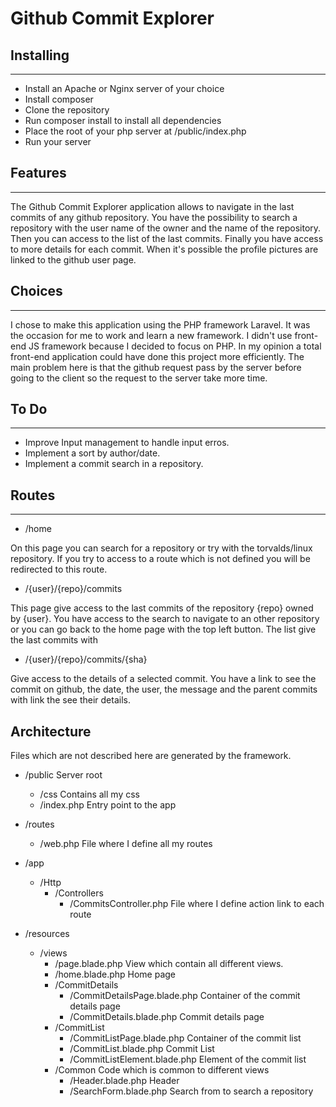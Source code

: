 # Github Commit Explorer

## Installing
-------------

  * Install an Apache or Nginx server of your choice
  * Install composer
  * Clone the repository
  * Run composer install to install all dependencies
  * Place the root of your php server at /public/index.php
  * Run your server

## Features
-----------

The Github Commit Explorer application allows to navigate in the last commits of any github repository. You have the possibility to search a repository with the user name of the owner and the name of the repository. Then you can access to the list of the last commits. Finally you have access to more details for each commit. When it's possible the profile pictures are linked to the github user page.

## Choices
----------

I chose to make this application using the PHP framework Laravel. It was the occasion for me to work and learn a new framework. I didn't use front-end JS framework because I decided to focus on PHP. In my opinion a total front-end application could have done this project more efficiently. The main problem here is that the github request pass by the server before going to the client so the request to the server take more time.

## To Do
--------

 * Improve Input management to handle input erros.
 * Implement a sort by author/date.
 * Implement a commit search in a repository.

## Routes
---------

  * /home

On this page you can search for a repository or try with the torvalds/linux repository. If you try to access to a route which is not defined you will be redirected to this route.

  * /{user}/{repo}/commits

This page give access to the last commits of the repository {repo} owned by {user}. You have access to the search to navigate to an other repository or you can go back to the home page with the top left button. The list give the last commits with

  * /{user}/{repo}/commits/{sha}

Give access to the details of a selected commit. You have a link to see the commit on github, the date, the user, the message and the parent commits with link the see their details.

## Architecture

Files which are not described here are generated by the framework.

  * /public Server root
    * /css Contains all my css
    * /index.php Entry point to the app

  * /routes
    * /web.php File where I define all my routes

  * /app
    * /Http
      * /Controllers
        * /CommitsController.php File where I define action link to each route

  * /resources
    * /views
      * /page.blade.php View which contain all different views.
      * /home.blade.php Home page
      * /CommitDetails
        * /CommitDetailsPage.blade.php Container of the commit details page
        * /CommitDetails.blade.php Commit details page
      * /CommitList
        * /CommitListPage.blade.php Container of the commit list
        * /CommitList.blade.php Commit List
        * /CommitListElement.blade.php Element of the commit list
      * /Common Code which is common to different views
        * /Header.blade.php Header
        * /SearchForm.blade.php Search from to search a repository
